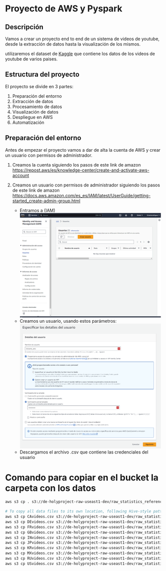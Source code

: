 Proyecto de AWS y Pyspark
=========================
## Descripción
Vamos a crear un proyecto end to end de un sistema de videos de youtube, desde la extracción de datos hasta la visualización de los mismos.

utilizaremos el dataset de [Kaggle](https://www.kaggle.com/datasnaek/youtube-new) que contiene los datos de los videos de youtube de varios paises.

## Estructura del proyecto
El proyecto se divide en 3 partes:

1. Preparación del entorno
2. Extracción de datos
3. Procesamiento de datos
4. Visualización de datos
5. Despliegue en AWS
6. Automatización


## Preparación del entorno
Antes de empezar el proyecto vamos a dar de alta la cuenta de AWS y crear un usuario con permisos de administrador.

1. Creamos la cuenta siguiendo los pasos de este link de amazon  https://repost.aws/es/knowledge-center/create-and-activate-aws-account
2. Creamos un usuario con permisos de administrador siguiendo los pasos de este link de amazon https://docs.aws.amazon.com/es_es/IAM/latest/UserGuide/getting-started_create-admin-group.html
   
    - Entramos a (IAM)
    ![Alt text](src/image.png)
    - Creamos un usuario, usando estos parámetros:
    ![Alt text](src/image-1.png)
    - Descargamos el archivo .csv que contiene las credenciales del usuario

            
# Comando para copiar en el bucket la carpeta con los datos

```bash
aws s3 cp . s3://de-holyproject-raw-useast1-dev/raw_statistics_reference_data/ --recursive --exclude "*" --include "*.json"
```

```bash
# To copy all data files to its own location, following Hive-style patterns:
aws s3 cp CAvideos.csv s3://de-holyproject-raw-useast1-dev/raw_statistics/region=ca/
aws s3 cp DEvideos.csv s3://de-holyproject-raw-useast1-dev/raw_statistics/region=de/
aws s3 cp FRvideos.csv s3://de-holyproject-raw-useast1-dev/raw_statistics/region=fr/
aws s3 cp GBvideos.csv s3://de-holyproject-raw-useast1-dev/raw_statistics/region=gb/
aws s3 cp INvideos.csv s3://de-holyproject-raw-useast1-dev/raw_statistics/region=in/
aws s3 cp JPvideos.csv s3://de-holyproject-raw-useast1-dev/raw_statistics/region=jp/
aws s3 cp KRvideos.csv s3://de-holyproject-raw-useast1-dev/raw_statistics/region=kr/
aws s3 cp MXvideos.csv s3://de-holyproject-raw-useast1-dev/raw_statistics/region=mx/
aws s3 cp RUvideos.csv s3://de-holyproject-raw-useast1-dev/raw_statistics/region=ru/
aws s3 cp USvideos.csv s3://de-holyproject-raw-useast1-dev/raw_statistics/region=us/

```

